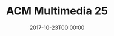 ---
acronym: ACMMM2017
date: '2017-10-23T00:00:00'
ext_url: http://www.acmmm.org/2017/
location: Mountain View, California, USA
submission_date: '2017-04-07T00:00:00'
title: ACM Multimedia 25
---